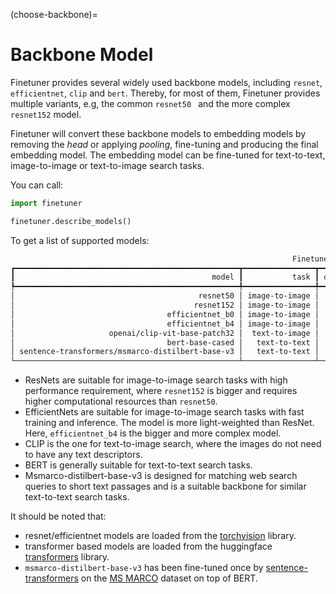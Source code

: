 (choose-backbone)=
# Backbone Model

Finetuner provides several widely used backbone models,
including `resnet`, `efficientnet`, `clip` and `bert`.
Thereby, for most of them, Finetuner provides multiple variants, e.g, the common `resnet50 ` and the more complex `resnet152` model.

Finetuner will convert these backbone models to embedding models by removing
the *head* or applying *pooling*,
fine-tuning and producing the final embedding model.
The embedding model can be fine-tuned for text-to-text, image-to-image or text-to-image
search tasks.

You can call:
```python
import finetuner

finetuner.describe_models()
```

To get a list of supported models:

```bash
                                                               Finetuner backbones                                                                
┏━━━━━━━━━━━━━━━━━━━━━━━━━━━━━━━━━━━━━━━━━━━━━━━━━━┳━━━━━━━━━━━━━━━━┳━━━━━━━━━━━━┳━━━━━━━━━━━━━━┳━━━━━━━━━━━━━━━━━━━━━━━━━━━━━━━━━━━━━━━━━━━━━━━━┓
┃                                            model ┃           task ┃ output_dim ┃ architecture ┃                                    description ┃
┡━━━━━━━━━━━━━━━━━━━━━━━━━━━━━━━━━━━━━━━━━━━━━━━━━━╇━━━━━━━━━━━━━━━━╇━━━━━━━━━━━━╇━━━━━━━━━━━━━━╇━━━━━━━━━━━━━━━━━━━━━━━━━━━━━━━━━━━━━━━━━━━━━━━━┩
│                                         resnet50 │ image-to-image │       2048 │          CNN │                         Pretrained on ImageNet │
│                                        resnet152 │ image-to-image │       2048 │          CNN │                         Pretrained on ImageNet │
│                                  efficientnet_b0 │ image-to-image │       1280 │          CNN │                         Pretrained on ImageNet │
│                                  efficientnet_b4 │ image-to-image │       1280 │          CNN │                         Pretrained on ImageNet │
│                     openai/clip-vit-base-patch32 │  text-to-image │        768 │  transformer │       Pretrained on text image pairs by OpenAI │
│                                  bert-base-cased │   text-to-text │        768 │  transformer │ Pretrained on BookCorpus and English Wikipedia │
│ sentence-transformers/msmarco-distilbert-base-v3 │   text-to-text │        768 │  transformer │     Pretrained on BERT, fine-tuned on MS Marco │
└──────────────────────────────────────────────────┴────────────────┴────────────┴──────────────┴────────────────────────────────────────────────┘

```
+ ResNets are suitable for image-to-image search tasks with high performance requirement, where `resnet152` is bigger and requires higher computational resources than `resnet50`.
+ EfficientNets are suitable for image-to-image search tasks with fast training and inference. The model is more light-weighted than ResNet. Here, `efficientnet_b4` is the bigger and more complex model.
+ CLIP is the one for text-to-image search, where the images do not need to have any text descriptors.
+ BERT is generally suitable for text-to-text search tasks.
+ Msmarco-distilbert-base-v3 is designed for matching web search queries to short text passages and is a suitable backbone for similar text-to-text search tasks.

It should be noted that:

+ resnet/efficientnet models are loaded from the [torchvision](https://pytorch.org/vision/stable/index.html) library.
+ transformer based models are loaded from the huggingface [transformers](https://github.com/huggingface/transformers) library.
+ `msmarco-distilbert-base-v3` has been fine-tuned once by [sentence-transformers](https://www.sbert.net/) on the [MS MARCO](https://microsoft.github.io/msmarco/) dataset on top of BERT.